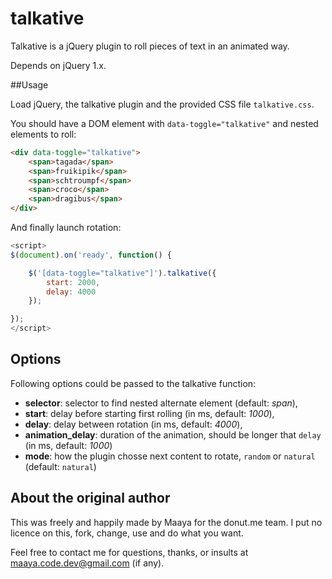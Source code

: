 # talkative
Talkative is a jQuery plugin to roll pieces of text in an animated way.

Depends on jQuery 1.x.

##Usage

Load jQuery, the talkative plugin and the provided CSS file ``talkative.css``.

You should have a DOM element with ``data-toggle="talkative"`` and nested elements to roll:

```html
<div data-toggle="talkative">
    <span>tagada</span>
    <span>fruikipik</span>
    <span>schtroumpf</span>
    <span>croco</span>
    <span>dragibus</span>
</div>
```

And finally launch rotation:

```javascript
<script>
$(document).on('ready', function() {

    $('[data-toggle="talkative"]').talkative({
        start: 2000,
        delay: 4000
    });

});
</script>
```

## Options

Following options could be passed to the talkative function:

- **selector**: selector to find nested alternate element (default: *span*),
- **start**: delay before starting first rolling (in ms, default: *1000*),
- **delay**: delay between rotation (in ms, default: *4000*),
- **animation_delay**: duration of the animation, should be longer that ``delay`` (in ms, default: *1000*)
- **mode**: how the plugin chosse next content to rotate, ``random`` or ``natural`` (default: ``natural``)

## About the original author
This was freely and happily made by Maaya for the donut.me team.
I put no licence on this, fork, change, use and do what you want.

Feel free to contact me for questions, thanks, or insults at maaya.code.dev@gmail.com (if any).
